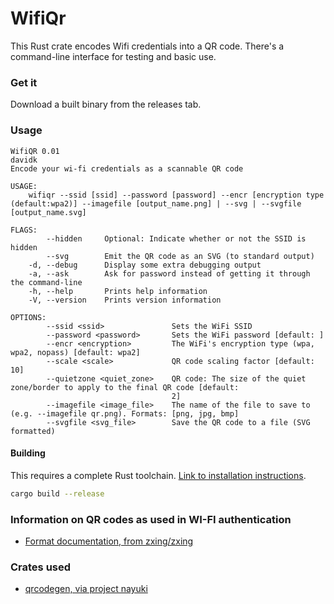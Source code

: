 # WifiQr

This Rust crate encodes Wifi credentials into a QR code. There's a command-line interface for testing and basic use.

### Get it

Download a built binary from the releases tab.

### Usage

	WifiQR 0.01
	davidk
	Encode your wi-fi credentials as a scannable QR code

	USAGE:
	    wifiqr --ssid [ssid] --password [password] --encr [encryption type (default:wpa2)] --imagefile [output_name.png] | --svg | --svgfile [output_name.svg]

	FLAGS:
	        --hidden     Optional: Indicate whether or not the SSID is hidden
	        --svg        Emit the QR code as an SVG (to standard output)
	    -d, --debug      Display some extra debugging output
	    -a, --ask        Ask for password instead of getting it through the command-line
	    -h, --help       Prints help information
	    -V, --version    Prints version information

	OPTIONS:
	        --ssid <ssid>               Sets the WiFi SSID
	        --password <password>       Sets the WiFi password [default: ]
	        --encr <encryption>         The WiFi's encryption type (wpa, wpa2, nopass) [default: wpa2]
	        --scale <scale>             QR code scaling factor [default: 10]
	        --quietzone <quiet_zone>    QR code: The size of the quiet zone/border to apply to the final QR code [default:
	                                    2]
	        --imagefile <image_file>    The name of the file to save to (e.g. --imagefile qr.png). Formats: [png, jpg, bmp]
	        --svgfile <svg_file>        Save the QR code to a file (SVG formatted)


#### Building

This requires a complete Rust toolchain. [Link to installation instructions](https://www.rust-lang.org/tools/install).

```bash
cargo build --release
```

### Information on QR codes as used in WI-FI authentication

* [Format documentation, from zxing/zxing](https://github.com/zxing/zxing/wiki/Barcode-Contents)

### Crates used

* [qrcodegen, via project nayuki](https://docs.rs/crate/qrcodegen/1.4.0)

